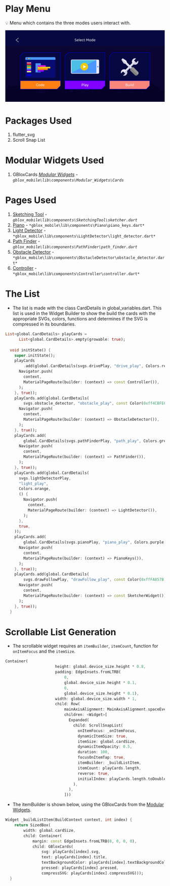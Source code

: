 # Play Menu

<aside>
💡 Menu which contains the three modes users interact with.

</aside>

![Untitled](Mode%20Menu%20765e1693a2e54b0b81c16545c03c91ff/Untitled.png)

# Packages Used

1. flutter_svg
2. Scroll Snap List

# Modular Widgets Used

1. GBloxCards *[Modular Widgets](../Modular%20Widgets%2072c25ed16f334935a10e40f350c66396.md)  - `gblox_mobile\lib\components\Modular_Widgets\Cards`*

# Pages Used

1. [Sketching Tool](../Sketching%20Tool%2022dacbb2c33f4ad08b2358519b650fa5.md) *- `gblox_mobile\lib\components\SketchingTool\sketcher.dart`*
2. [Piano](../Piano%20aa29adb286cb49c586101733505473ba.md) - `*gblox_mobile\lib\components\Piano\piano_keys.dart*`
3. [Light Detector](../Light%20Detector%2004382407765943968d2058e1f95346f2.md) - `*gblox_mobile\lib\components\LightDetector\light_detector.dart*`
4. [Path Finder](../Path%20Finder%20927e9f212df34670b4441b5e50dec734.md) -  *`gblox_mobile\lib\components\PathFinder\path_finder.dart`*
5. [Obstacle Detector](../Obstacle%20Detector%20fe2100d3f3084473804b740ef8da72e9.md) - `*gblox_mobile\lib\components\ObstacleDetector\obstacle_detector.dart*`
6. [Controller](../Controller%20165b42cd565049c58c18eb25a4c1f4ac.md) - `*gblox_mobile\lib\components\Controller\controller.dart*`

# The List

- The list is made with the class CardDetails in global_variables.dart. This list is used in the Widget Builder to show the build the cards with the appropriate SVGs, colors, functions and determines if the SVG is compressed in its boundaries.

```dart
List<global.CardDetails> playCards =
      List<global.CardDetails>.empty(growable: true);

  void initState() {
    super.initState();
    playCards
        .add(global.CardDetails(svgs.drivePlay, "drive_play", Colors.red, () {
      Navigator.push(
        context,
        MaterialPageRoute(builder: (context) => const Controller()),
      );
    }, true));
    playCards.add(global.CardDetails(
        svgs.obstacle_detector, "obstacle_play", const Color(0xff4CBFE6), () {
      Navigator.push(
        context,
        MaterialPageRoute(builder: (context) => ObstacleDetector()),
      );
    }, true));
    playCards.add(
        global.CardDetails(svgs.pathFinderPlay, "path_play", Colors.green, () {
      Navigator.push(
        context,
        MaterialPageRoute(builder: (context) => PathFinder()),
      );
    }, true));
    playCards.add(global.CardDetails(
      svgs.lightDetectorPlay,
      "light_play",
      Colors.orange,
      () {
        Navigator.push(
          context,
          MaterialPageRoute(builder: (context) => LightDetector()),
        );
      },
      true,
    ));
    playCards.add(
        global.CardDetails(svgs.pianoPlay, "piano_play", Colors.purple, () {
      Navigator.push(
        context,
        MaterialPageRoute(builder: (context) => PianoKeys()),
      );
    }, true));
    playCards.add(global.CardDetails(
        svgs.drawFollowPlay, "drawFollow_play", const Color(0xffFA857B), () {
      Navigator.push(
        context,
        MaterialPageRoute(builder: (context) => const SketcherWidget()),
      );
    }, true));
  }
```

# Scrollable List Generation

- The scrollable widget requires an `itemBuilder`, `itemCount`, function for `onItemFocus` and the `itemSize`.

```dart
Container(
                      height: global.device_size.height * 0.8,
                      padding: EdgeInsets.fromLTRB(
                          0,
                          global.device_size.height * 0.1,
                          0,
                          global.device_size.height * 0.1),
                      width: global.device_size.width * 1,
                      child: Row(
                          mainAxisAlignment: MainAxisAlignment.spaceEvenly,
                          children: <Widget>[
                            Expanded(
                              child: ScrollSnapList(
                                onItemFocus: _onItemFocus,
                                dynamicItemSize: true,
                                itemSize: global.cardSize,
                                dynamicItemOpacity: 0.5,
                                duration: 100,
                                focusOnItemTap: true,
                                itemBuilder: _buildListItem,
                                itemCount: playCards.length,
                                reverse: true,
                                initialIndex: playCards.length.toDouble(),
                              ),
                            ),
                          ]))
```

- The itemBuilder is shown below, using the GBloxCards from the [Modular Widgets](../Modular%20Widgets%2072c25ed16f334935a10e40f350c66396.md).

```dart
Widget _buildListItem(BuildContext context, int index) {
    return SizedBox(
        width: global.cardSize,
        child: Container(
            margin: const EdgeInsets.fromLTRB(0, 0, 0, 0),
            child: GBloxCards(
                svg: playCards[index].svg,
                text: playCards[index].title,
                textBackgroundColor: playCards[index].textBackgroundColor,
                pressed: playCards[index].pressed,
                compressSVG: playCards[index].compressSVG)));
  }
```